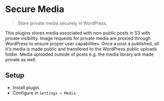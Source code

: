 # Secure Media

> Store private media securely in WordPress.

This plugins stores media associated with non-public posts in S3 with private visibility. Image requests for private media are proxied through WordPress to ensure proper user capabilities. Once a post a published, all it's media is made public and transfered to the WordPress public uploads folder. Media uploaded outside of posts e.g. the media library are made private as well.

## Setup

* Install plugin.
* Configure in `Settings > Media`